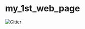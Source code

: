 # my_1st_web_page

[![Gitter](https://badges.gitter.im/Join%20Chat.svg)](https://gitter.im/nigelFrancisNET/my_1st_web_page?utm_source=badge&utm_medium=badge&utm_campaign=pr-badge&utm_content=badge)
